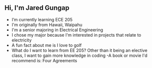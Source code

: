 ## Hi, I'm Jared Gungap
- I’m currently learning ECE 205
- I'm originally from Hawaii, Waipahu
- I'm a senior majoring in Electrical Engineering
- I chose my major because I'm interested in projects that relate to electricity
- A fun fact about me is I love to golf
- What do I want to learn from EE 205?  Other than it being an elective class, I want to gain more knowledge in coding
-A book or movie I'd recommend is: Four Agreements

<!--
**jaredgungap/jaredgungap** is a ✨ _special_ ✨ repository because its `README.md` (this file) appears on your GitHub profile.

Here are some ideas to get you started:

- 🔭 I’m currently working on ...
- 🌱 I’m currently learning ...
- 👯 I’m looking to collaborate on ...
- 🤔 I’m looking for help with ...
- 💬 Ask me about ...
- 📫 How to reach me: ...
- 😄 Pronouns: ...
- ⚡ Fun fact: ...
-->
